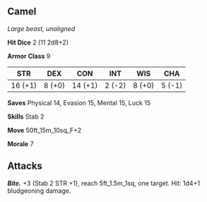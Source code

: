 ## Camel

*Large beast, unaligned*

**Hit Dice** 2 (11 2d8+2)

**Armor Class** 9

| STR     | DEX     | CON     | INT     | WIS     | CHA     |
|---------|---------|---------|---------|---------|---------|
| 16 (+1) |  8 (+0) | 14 (+1) |  2 (-2) |  8 (+0) |  5 (-1) |

**Saves** Physical 14, Evasion 15, Mental 15, Luck 15

**Skills** Stab 2

**Move** 50ft\_15m\_10sq\_F+2

**Morale** 7

## Attacks

***Bite.*** +3 (Stab 2 STR +1), reach 5ft\_1.5m\_1sq, one target. Hit: 1d4+1 bludgeoning damage.

